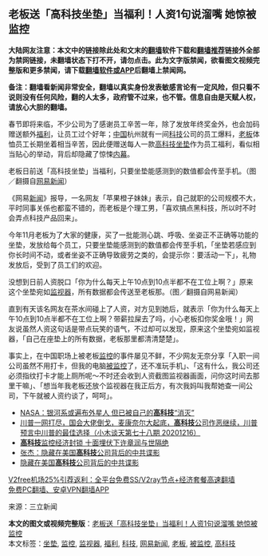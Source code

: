  <h2>老板送「高科技坐垫」当福利！人资1句说溜嘴 她惊被监控</h2> <p class="notice"><b>大陆网友注意：本文中的链接除此处和文末的<a href="https://github.com/bannedbook/fanqiang" >翻墙</a>软件下载和<a href="https://github.com/killgcd/justmysocks/blob/master/README.md">翻墙推荐</a>链接外全部为禁网链接，未翻墙状态下打不开，请勿点击。此为文字版禁闻，欲看图文视频完整版和更多禁闻，请下载<a href="https://github.com/bannedbook/fanqiang">翻墙软件或APP</a>后翻墙上禁闻网。</p><p>备注：翻墙看新闻非常安全，翻墙以真实身份发表敏感言论有一定风险，但只看不说则没有任何风险，翻的人太多，政府管不过来，也不管。信息自由是天赋人权，请放心大胆的翻墙。</b></p>  <div class="entry"> <p>春节即将来临，不少公司为了感谢员工辛苦一年，除了发放年终奖金外，也会加码赠送额外<a href="https://www.bannedbook.org/bnews/tag/%E7%A6%8F%E5%88%A9/" class="st_tag internal_tag" rel="tag" title="标签 福利 下的日志">福利</a>，让员工过个好年；<span class='wp_keywordlink_affiliate'><a href="https://www.bannedbook.org/" title="中国" target="_blank">中国</a></span>杭州就有一间<a href="https://www.bannedbook.org/bnews/tag/%E7%A7%91%E6%8A%80/" class="st_tag internal_tag" rel="tag" title="标签 科技 下的日志">科技</a>公司的员工爆料，<a href="https://www.bannedbook.org/bnews/tag/%e8%80%81%e6%9d%bf/" class="st_tag internal_tag" rel="tag" title="标签 老板 下的日志">老板</a>体恤员工长期坐着相当辛苦，因此便赠送每人一款<a href="https://www.bannedbook.org/bnews/tag/%e9%ab%98%e7%a7%91%e6%8a%80/" class="st_tag internal_tag" rel="tag" title="标签 高科技 下的日志">高科技</a><a href="https://www.bannedbook.org/bnews/tag/%E5%9D%90%E5%9E%AB/" class="st_tag internal_tag" rel="tag" title="标签 坐垫 下的日志">坐垫</a>作为员工福利，看似相当贴心的举动，背后却隐藏了惊悚<span class='wp_keywordlink_affiliate'><a href="https://www.bannedbook.org/bnews/ccpdope/" title="中共高层内幕" target="_blank">内幕</a></span>。</p> <p>老板日前送「高科技坐垫」当福利，只要坐垫能感测到的数值都会传至手机。（图／翻摄自<a href="https://www.bannedbook.org/bnews/tag/%e7%bd%91%e6%98%93%e6%96%b0%e9%97%bb/" class="st_tag internal_tag" rel="tag" title="标签 网易新闻 下的日志">网易新闻</a>）</p>  <p>《网易<span class='wp_keywordlink_affiliate'><a href="https://www.bannedbook.org/" title="新闻">新闻</a></span>》报导，一名网友「苹果橙子妹妹」表示，自己就职的公司规模不大，平时同事关係也都蛮不错的，而老板是个理工男，「喜欢搞点黑科技，所以时不时会弄点科技产品回来」。</p> <p>今年11月老板为了大家的健康，买了一批能测心跳、呼吸、坐姿正不正确等功能的坐垫，发放给每个员工，只要坐垫能感测到的数值都会传至手机，「坐垫若感应到你长时间不动，或者坐姿不正确导致疲劳之类的，会提示你：要活动一下」，礼物发放后，受到了员工们的欢迎。</p>  <p>没想到日前人资脱口「你为什么每天上午10点到10点半都不在工位上啊？」原来这个坐垫宛如<a href="https://www.bannedbook.org/bnews/tag/%E7%9B%91%E8%A7%86%E5%99%A8/" class="st_tag internal_tag" rel="tag" title="标签 监视器 下的日志">监视器</a>，所有数据都会传送至老板那。（图／翻摄自网易新闻）</p> <p>直到有天该名网友在茶水间碰上了人资，对方见到她后，就表示「你为什么每天上午10点到10点半都不在工位上啊？带薪拉屎去了吗，小心老板扣你奖金哦！」网友说虽然人资这句话是带点玩笑的语气，不过却可以发现，原来这个坐垫宛如监视器，「自己在座垫上的所有数据，老板那里都清清楚楚」。</p>  <p>事实上，在中国职场上被老板<a href="https://www.bannedbook.org/bnews/tag/%e7%9b%91%e6%8e%a7/" class="st_tag internal_tag" rel="tag" title="标签 监控 下的日志">监控</a>的事件屡见不鲜，不少网友无奈分享「入职一间公司虽然不用打卡，但我的电脑<a href="https://www.bannedbook.org/bnews/tag/%E8%A2%AB%E7%9B%91%E6%8E%A7/" class="st_tag internal_tag" rel="tag" title="标签 被监控 下的日志">被监控</a>了，还不准玩手机」、「这有什么，我公司还必须指纹打卡才能上厕所呢～不时还会收到人资截图监视器画面，问你这时间去那里干嘛」、「想当年我老板还放个监视器在我正后方，有次我妈叫我帮她查一间公司，下午就被人资约谈了，呵呵」。</p> <ul class='op-related-articles' title='相关阅读'> <li><a href='https://www.bannedbook.org/bnews/funmedia/20201225/1454511.html' target='_blank'>NASA：银河系或遍布外星人 但已被自己的<b>高科技</b>“消灭”</a></li> <li><a href='https://www.bannedbook.org/bnews/bannedvideo/20201216/1454169.html' target='_blank'>川普一网打尽，国会大佬倒戈，麦康奈尔大起底，<b>高科技</b>公司作恶继续，川普预言中川普的最佳选择（小木谈天第七十八期 20201216）</a></li> <li><a href='https://www.bannedbook.org/bnews/ssgc/20201223/1453060.html' target='_blank'><b>高科技</b>监控经济封锁 十面埋伏下许章润与世隔绝</a></li> <li><a href='https://www.bannedbook.org/bnews/comments/20201221/1451990.html' target='_blank'>张杰：隐藏在美国<b>高科技</b>公司背后的中共谍影</a></li> <li><a href='https://www.bannedbook.org/bnews/comments/20201221/1451889.html' target='_blank'>隐藏在美国<b>高科技</b>公司背后的中共谍影</a></li> </ul> <p class="texttj"> <a href="https://www.bannedbook.org/forum23/topic22702.html" target="_blank">V2free机场25%引荐返利：全平台免费SS/V2ray节点+经济套餐高速翻墙</a><br/> <a href="https://github.com/bannedbook/fanqiang/wiki/%E7%A6%81%E9%97%BB%E7%BD%91%E5%AE%89%E5%8D%93%E7%BF%BB%E5%A2%99%E6%96%B0%E9%97%BBAPP" target="_blank">免费PC翻墙、安卓VPN翻墙APP</a></p><p> 来源：三立新闻 </p><a name='sharetosocial'></a>       <div><b>本文的图文或视频完整版</b>：<a href='https://www.bannedbook.org/bnews/cbnews/20201226/1455117.html'>老板送「高科技坐垫」当福利！人资1句说溜嘴 她惊被监控</a></div>  </div><!--END ENTRY--> <div class="postfooter"> <div>本文标签：<a href="https://www.bannedbook.org/bnews/tag/%E5%9D%90%E5%9E%AB/" rel="tag">坐垫</a>, <a href="https://www.bannedbook.org/bnews/tag/%e7%9b%91%e6%8e%a7/" rel="tag">监控</a>, <a href="https://www.bannedbook.org/bnews/tag/%E7%9B%91%E8%A7%86%E5%99%A8/" rel="tag">监视器</a>, <a href="https://www.bannedbook.org/bnews/tag/%E7%A6%8F%E5%88%A9/" rel="tag">福利</a>, <a href="https://www.bannedbook.org/bnews/tag/%E7%A7%91%E6%8A%80/" rel="tag">科技</a>, <a href="https://www.bannedbook.org/bnews/tag/%e7%bd%91%e6%98%93%e6%96%b0%e9%97%bb/" rel="tag">网易新闻</a>, <a href="https://www.bannedbook.org/bnews/tag/%e8%80%81%e6%9d%bf/" rel="tag">老板</a>, <a href="https://www.bannedbook.org/bnews/tag/%E8%A2%AB%E7%9B%91%E6%8E%A7/" rel="tag">被监控</a>, <a href="https://www.bannedbook.org/bnews/tag/%e9%ab%98%e7%a7%91%e6%8a%80/" rel="tag">高科技</a></div>  </div><!--END POSTFOOTER--> 